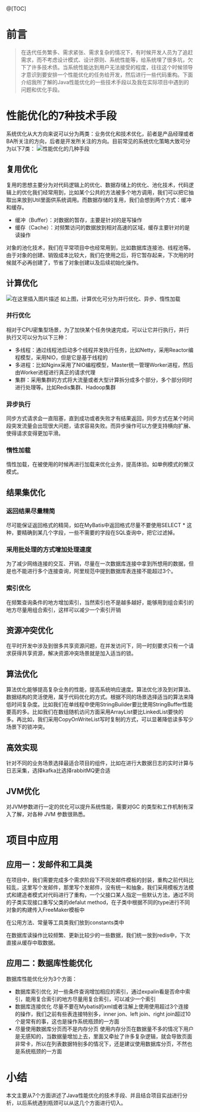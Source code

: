 @[TOC]
# 前言
> 在迭代任务繁多、需求紧张、需求复杂的情况下，有时候开发人员为了追赶需求，而不考虑设计模式、设计原则、系统性能等，给系统埋了很多坑，欠下了许多技术债。当系统性能达到用户无法接受的程度，往往这个时候领导才意识到要安排一个性能优化的任务给开发，然后进行一些代码重构。下面介绍我所了解的Java性能优化的一些技术手段以及我在实际项目中遇到的问题和优化手段。

# 性能优化的7种技术手段
系统优化从大方向来说可以分为两类：业务优化和技术优化，前者是产品经理或者BA所关注的方向，后者是开发所关注的方向。目前常见的系统优化策略大致可分为以下7类：
![性能优化的几种手段](https://img-blog.csdnimg.cn/2020080215004840.png?x-oss-process=image/watermark,type_ZmFuZ3poZW5naGVpdGk,shadow_10,text_aHR0cHM6Ly9ibG9nLmNzZG4ubmV0L3NpbmF0XzIyNzk3NDI5,size_16,color_FFFFFF,t_70)
## 复用优化
复用的思想主要分为对代码逻辑上的优化、数据存储上的优化、池化技术，代码逻辑上的优化我们经常用到，比如某个公共的方法被多个地方调用，我们可以把它抽取出来放到Util里面供系统调用。而数据存储的复用，我们会想到两个方式：缓冲和缓存。
- 缓冲（Buffer）：对数据的暂存，主要是针对的是写操作
- 缓存（Cache）：对频繁访问的数据放到相对高速的区域，缓存主要针对的是读操作

对象的池化技术，我们在平常项目中也经常用到，比如数据库连接池、线程池等。由于对象的创建、销毁成本比较大，我们在使用之后，将它暂存起来，下次用的时候就不必再创建了，节省了对象创建以及后续初始化操作。
## 计算优化
![在这里插入图片描述](https://img-blog.csdnimg.cn/20200802152428661.png?x-oss-process=image/watermark,type_ZmFuZ3poZW5naGVpdGk,shadow_10,text_aHR0cHM6Ly9ibG9nLmNzZG4ubmV0L3NpbmF0XzIyNzk3NDI5,size_16,color_FFFFFF,t_70)
如上图，计算优化可分为并行优化、异步、惰性加载
### 并行优化
相对于CPU密集型场景，为了加快某个任务快速完成，可以让它并行执行，并行执行又可以分为以下三种：
- 多线程：通过线程池启动多个线程并发执行任务，比如Netty，采用Reactor编程模型，采用NIO，但是它是基于线程的
- 多进程：比如Nginx采用了NIO编程模型，Master统一管理Worker进程，然后由Worker进程进行真正的请求代理
- 集群：采用集群的方式将大流量或者大型计算拆分成多个部分，多个部分同时进行处理等。比如Redis集群、Hadoop集群
### 异步执行
同步方式请求会一直阻塞，直到成功或者失败才有结果返回，同步方式在某个时间段突发流量会出现很大问题，请求容易失败。而异步操作可以方便支持横向扩展、使得请求变得更加平滑。
### 惰性加载
惰性加载，在被使用的时候再进行加载来优化业务，提高体验。如单例模式的懒汉模式。
## 结果集优化
### 返回结果尽量精简
尽可能保证返回格式的精简，如在MyBatis中返回格式尽量不要使用SELECT * 这种，要精确到某几个字段，一些不需要的字段在SQL查询中，把它过滤掉。
### 采用批处理的方式增加处理速度
为了减少网络连接的交互、开销，尽量在一次数据库连接中拿到所想用的数据，但是也不能进行多个连接查询，阿里规范中提到数据库表连接不能超过3个。
### 索引优化
在频繁查询条件的地方增加索引，当然索引也不是越多越好，能够用到组合索引的地方尽量用组合索引，这样可以减少一个索引开销
## 资源冲突优化
在平时开发中涉及到很多共享资源问题，在并发访问下，同一时刻要求只有一个请求获得共享资源，解决资源冲突场景就是加入适当的锁。
## 算法优化
算法优化能够提高复杂业务的性能，提高系统响应速度。算法优化涉及到对算法、数据结构的灵活使用，属于代码优化的方式。根据不同的场景选择适当的算法来降低时间复杂度。比如我们在单线程中使用StringBuilder要比使用StringBuffer性能要高的多。比如我们在数组随机访问方面采用ArrayList要比LinkedList要快的多。再比如，我们采用CopyOnWriteList写时复制的方式，可以显著降低读多写少场景下的锁冲突。
##  高效实现
针对不同的业务场景选择最适合项目的组件，比如在进行大数据日志的实时计算与日志采集，选择kafka比选择rabbitMQ更合适
## JVM优化
对JVM参数进行一定的优化可以提升系统性能，需要对GC 的类型和工作机制有深入了解，对各种 JVM 参数很熟悉。
# 项目中应用
## 应用一：发邮件和工具类
在项目中，我们需要完成多个需求阶段下不同发邮件模板的封装，重构之前代码比较乱，这里写个发邮件，那里写个发邮件，没有统一和抽象，我们采用模板方法模式和建造者模式对代码进行了重构，一个父接口某人指定一些默认方法，通过不同的子类实现接口重写父类的defalut method，在子类中根据不同的type进行不同对象的构建传入FreeMaker模板中

在公用方法、常量等工具类我们放到constants类中

在数据库读操作比较频繁、更新比较少的一些数据，我们统一放到redis中，下次直接从缓存中取数据。

## 应用二：数据库性能优化
数据库性能优化分为3个方面：
- 数据库索引优化
对一些条件查询增加相应的索引，通过expalin看是否命中索引，能用复合索引的地方尽量用复合索引，可以减少一个索引
- 数据库连接优化
尽量不要在Mybatis的xml或者注解上使用使用超过3个连接的操作，我们之前有些表连接特别多，inner jon、left join、right join超过10个是常有的事，这也是操作系统瓶颈的一方面
- 尽量使用数据库分页而不是内存分页
使用内存分页在数据量不多的情况下用户是无感知的，当数据量增加上去，里面又牵扯了许多复杂逻辑，就会导致页面非常卡，所以在列表数据特别多的情况下，还是建议使用数据库分页，不然也是系统瓶颈的一方面
# 小结
本文主要从7个方面讲述了Java性能优化的技术手段、并且结合项目实战进行分析，以后系统遇到瓶颈可以从这几个方面进行切入。